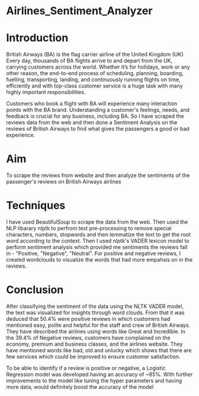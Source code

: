 # Airlines_Sentiment_Analyzer
# Introduction
British Airways (BA) is the flag carrier airline of the United Kingdom (UK). Every day, thousands of BA flights arrive to and depart from the UK, carrying customers across the world. Whether it’s for holidays, work or any other reason, the end-to-end process of scheduling, planning, boarding, fuelling, transporting, landing, and continuously running flights on time, efficiently and with top-class customer service is a huge task with many highly important responsibilities.

Customers who book a flight with BA will experience many interaction points with the BA brand. Understanding a customer's feelings, needs, and feedback is crucial for any business, including BA. So I have scraped the reviews data from the web and then done a Sentiment Analysis on the reviews of British Airways to find what gives the passengers a good or bad experience.

# Aim
To scrape the reviews from website and then analyze the sentiments of the passenger's reviews on British Airways airlines

# Techniques
I have used BeautifulSoup to scrape the data from the web. Then used the NLP libarary nlptk to perfrom text pre-processing to remove special characters, numbers, stopwords and then lemmatize the text to get the root word according to the context. Then I used nlptk's VADER lexicon model to perform sentiment analysis which provided me sentiments the reviews fall in - "Positive, "Negative", "Neutral". For positive and negative reviews, I created wordclouds to visualize the words that had more empahsis on in the reviews.

# Conclusion
After classifying the sentiment of the data using the NLTK VADER model, the text was visualized for insights through word clouds. From that it was deduced that 50.4% were positive reviews in which customers had mentioned easy, polite and helpful for the staff and crew of British Airways. They have described the airlines using words like Great and Incredible. In the 39.4% of Negative reviews, customers have complained on the economy, premium and business classes, and the airlines website. They have mentioned words like bad, old and unlucky which shows that there are few services which could be improved to ensure customer satisfaction.

To be able to identify if a review is positive or negative, a Logistic Regression model was developed having an accuracy of ~85%. With further improvements to the model like tuning the hyper parameters and having more data, would definitely boost the accuracy of the model
